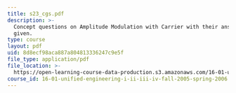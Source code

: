 ```yaml
---
title: s23_cgs.pdf
description: >-
  Concept questions on Amplitude Modulation with Carrier with their answers
  given.
type: course
layout: pdf
uid: 8d8ecf98aca887a804813336247c9e5f
file_type: application/pdf
file_location: >-
  https://open-learning-course-data-production.s3.amazonaws.com/16-01-unified-engineering-i-ii-iii-iv-fall-2005-spring-2006/8d8ecf98aca887a804813336247c9e5f_s23_cgs.pdf
course_id: 16-01-unified-engineering-i-ii-iii-iv-fall-2005-spring-2006
---
```

